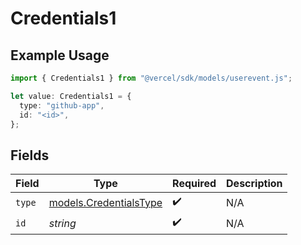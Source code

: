 # Credentials1

## Example Usage

```typescript
import { Credentials1 } from "@vercel/sdk/models/userevent.js";

let value: Credentials1 = {
  type: "github-app",
  id: "<id>",
};
```

## Fields

| Field                                                  | Type                                                   | Required                                               | Description                                            |
| ------------------------------------------------------ | ------------------------------------------------------ | ------------------------------------------------------ | ------------------------------------------------------ |
| `type`                                                 | [models.CredentialsType](../models/credentialstype.md) | :heavy_check_mark:                                     | N/A                                                    |
| `id`                                                   | *string*                                               | :heavy_check_mark:                                     | N/A                                                    |